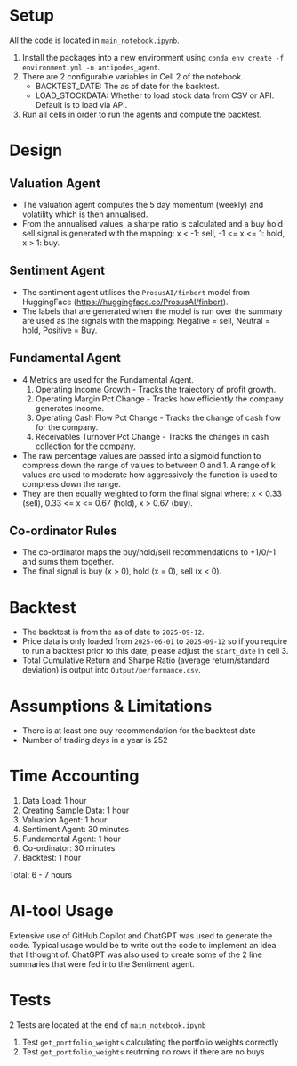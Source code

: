# Setup
All the code is located in `main_notebook.ipynb`.
1. Install the packages into a new environment using `conda env create -f environment.yml -n antipodes_agent`.
2. There are 2 configurable variables in Cell 2 of the notebook.
    - BACKTEST_DATE: The as of date for the backtest.
    - LOAD_STOCKDATA: Whether to load stock data from CSV or API. Default is to load via API.
3. Run all cells in order to run the agents and compute the backtest.
# Design
## Valuation Agent
- The valuation agent computes the 5 day momentum (weekly) and volatility which is then annualised.
- From the annualised values, a sharpe ratio is calculated and a buy hold sell signal is generated with the mapping: x < -1: sell, -1 <= x <= 1: hold, x > 1: buy.
## Sentiment Agent
- The sentiment agent utilises the `ProsusAI/finbert` model from HuggingFace (https://huggingface.co/ProsusAI/finbert).
- The labels that are generated when the model is run over the summary are used as the signals with the mapping: Negative = sell, Neutral = hold, Positive = Buy.
## Fundamental Agent
- 4 Metrics are used for the Fundamental Agent.
    1. Operating Income Growth - Tracks the trajectory of profit growth.
    2. Operating Margin Pct Change - Tracks how efficiently the company generates income.
    3. Operating Cash Flow Pct Change - Tracks the change of cash flow for the company.
    4. Receivables Turnover Pct Change - Tracks the changes in cash collection for the company.
- The raw percentage values are passed into a sigmoid function to compress down the range of values to between 0 and 1. A range of k values are used to moderate how aggressively the function is used to compress down the range.
- They are then equally weighted to form the final signal where: x < 0.33 (sell), 0.33 <= x <= 0.67 (hold), x > 0.67 (buy).

## Co-ordinator Rules
- The co-ordinator maps the buy/hold/sell recommendations to +1/0/-1 and sums them together.
- The final signal is buy (x > 0), hold (x = 0), sell (x < 0).
# Backtest
- The backtest is from the as of date to `2025-09-12`.
- Price data is only loaded from `2025-06-01` to `2025-09-12` so if you require to run a backtest prior to this date, please adjust the `start_date` in cell 3.
- Total Cumulative Return and Sharpe Ratio (average return/standard deviation) is output into `Output/performance.csv`. 
# Assumptions & Limitations
- There is at least one buy recommendation for the backtest date
- Number of trading days in a year is 252
# Time Accounting
1. Data Load: 1 hour
2. Creating Sample Data: 1 hour
3. Valuation Agent: 1 hour
4. Sentiment Agent: 30 minutes
5. Fundamental Agent: 1 hour 
6. Co-ordinator: 30 minutes
7. Backtest: 1 hour

Total: 6 - 7 hours
# AI-tool Usage
Extensive use of GitHub Copilot and ChatGPT was used to generate the code. Typical usage would be to write out the code to implement an idea that I thought of.
ChatGPT was also used to create some of the 2 line summaries that were fed into the Sentiment agent.

# Tests
2 Tests are located at the end of `main_notebook.ipynb`
1. Test `get_portfolio_weights` calculating the portfolio weights correctly
2. Test `get_portfolio_weights` reutrning no rows if there are no buys
